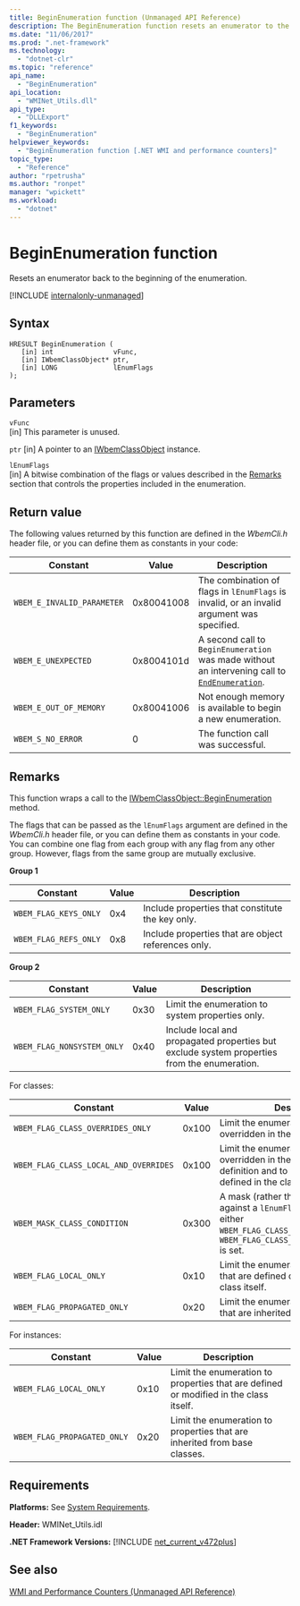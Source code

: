 ```yaml
---
title: BeginEnumeration function (Unmanaged API Reference)
description: The BeginEnumeration function resets an enumerator to the beginning of the enumeration
ms.date: "11/06/2017"
ms.prod: ".net-framework"
ms.technology: 
  - "dotnet-clr"
ms.topic: "reference"
api_name: 
  - "BeginEnumeration"
api_location: 
  - "WMINet_Utils.dll"
api_type: 
  - "DLLExport"
f1_keywords: 
  - "BeginEnumeration"
helpviewer_keywords: 
  - "BeginEnumeration function [.NET WMI and performance counters]"
topic_type: 
  - "Reference"
author: "rpetrusha"
ms.author: "ronpet"
manager: "wpickett"
ms.workload: 
  - "dotnet"
---
```

# BeginEnumeration function
Resets an enumerator back to the beginning of the enumeration.  

[!INCLUDE [internalonly-unmanaged](../../../../includes/internalonly-unmanaged.md)]
  
## Syntax  
  
```  
HRESULT BeginEnumeration (
   [in] int               vFunc, 
   [in] IWbemClassObject* ptr, 
   [in] LONG              lEnumFlags
); 
```  

## Parameters

`vFunc`  
[in] This parameter is unused.

`ptr`
[in] A pointer to an [IWbemClassObject](https://msdn.microsoft.com/library/aa391433%28v=vs.85%29.aspx) instance.

`lEnumFlags`  
[in] A bitwise combination of the flags or values described in the [Remarks](#remarks) section that controls the properties included in the enumeration.

## Return value

The following values returned by this function are defined in the *WbemCli.h* header file, or you can define them as constants in your code:

|Constant  |Value  |Description  |
|---------|---------|---------|
|`WBEM_E_INVALID_PARAMETER` | 0x80041008 | The combination of flags in `lEnumFlags` is invalid, or an invalid argument was specified. |
|`WBEM_E_UNEXPECTED` | 0x8004101d | A second call to `BeginEnumeration` was made without an intervening call to [`EndEnumeration`](endenumeration.md). |
|`WBEM_E_OUT_OF_MEMORY` | 0x80041006 | Not enough memory is available to begin a new enumeration. |
|`WBEM_S_NO_ERROR` | 0 | The function call was successful.  |
  
## Remarks

This function wraps a call to the [IWbemClassObject::BeginEnumeration](https://msdn.microsoft.com/library/aa391433%28v=vs.85%29.aspx) method.

The flags that can be passed as the `lEnumFlags` argument are defined in the *WbemCli.h* header file, or you can define them as constants in your code.  You can combine one flag from each group with any flag from any other group. However, flags from the same group are mutually exclusive. 

**Group 1**

|Constant  |Value  |Description  |
|---------|---------|---------|
|`WBEM_FLAG_KEYS_ONLY` | 0x4 | Include properties that constitute the key only. |
|`WBEM_FLAG_REFS_ONLY` | 0x8 | Include properties that are object references only. |

**Group 2**

Constant  |Value  |Description  |
|---------|---------|---------|
|`WBEM_FLAG_SYSTEM_ONLY` | 0x30 | Limit the enumeration to system properties only. |
|`WBEM_FLAG_NONSYSTEM_ONLY` | 0x40 | Include local and propagated properties but exclude system properties from the enumeration. |

For classes:

Constant  |Value  |Description  |
|---------|---------|---------|
|`WBEM_FLAG_CLASS_OVERRIDES_ONLY` | 0x100 | Limit the enumeration to properties overridden in the class definition. |
|`WBEM_FLAG_CLASS_LOCAL_AND_OVERRIDES` | 0x100 | Limit the enumeration to properties overridden in the current class definition and to new properties defined in the class. |
| `WBEM_MASK_CLASS_CONDITION` | 0x300 | A mask (rather than a flag) to apply against a `lEnumFlags` value to check if either `WBEM_FLAG_CLASS_OVERRIDES_ONLY` or `WBEM_FLAG_CLASS_LOCAL_AND_OVERRIDES` is set. |
| `WBEM_FLAG_LOCAL_ONLY` | 0x10 | Limit the enumeration to properties that are defined or modified in the class itself. |
| `WBEM_FLAG_PROPAGATED_ONLY` |  0x20 | Limit the enumeration to properties that are inherited from base classes. |

For instances:

Constant  |Value  |Description  |
|---------|---------|---------|
| `WBEM_FLAG_LOCAL_ONLY` | 0x10 | Limit the enumeration to properties that are defined or modified in the class itself. |
| `WBEM_FLAG_PROPAGATED_ONLY` |  0x20 | Limit the enumeration to properties that are inherited from base classes. |


## Requirements  
 **Platforms:** See [System Requirements](../../../../docs/framework/get-started/system-requirements.md).  
  
 **Header:** WMINet_Utils.idl  
  
 **.NET Framework Versions:** [!INCLUDE [net_current_v472plus](../../../../includes/net-current-v472plus.md)]  
  
## See also  
[WMI and Performance Counters (Unmanaged API Reference)](index.md)
